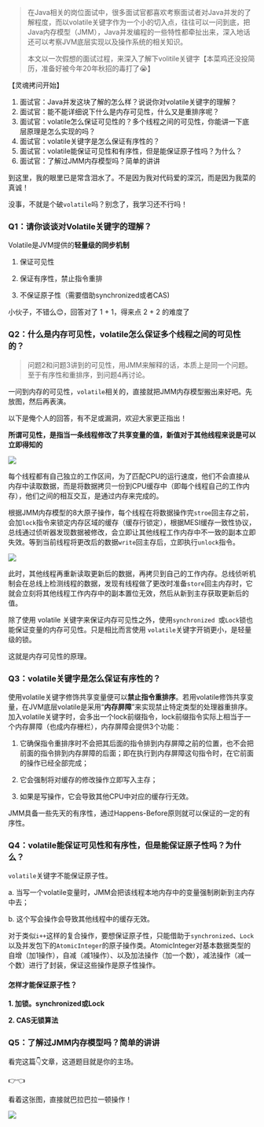 > 在Java相关的岗位面试中，很多面试官都喜欢考察面试者对Java并发的了解程度，而以volatile关键字作为一个小的切入点，往往可以一问到底，把Java内存模型（JMM），Java并发编程的一些特性都牵扯出来，深入地话还可以考察JVM底层实现以及操作系统的相关知识。
>
> 本文以一次假想的面试过程，来深入了解下volitile关键字【本菜鸡还没投简历，准备好被今年20年秋招的毒打了😭】

【灵魂拷问开始】

1. 面试官：Java并发这块了解的怎么样？说说你对volatile关键字的理解？
2. 面试官：能不能详细说下什么是内存可见性，什么又是重排序呢？
3. 面试官：volatile怎么保证可见性的？多个线程之间的可见性，你能讲一下底层原理是怎么实现的吗？
4. 面试官：volatile关键字是怎么保证有序性的？
5. 面试官：volatile能保证可见性和有序性，但是能保证原子性吗？为什么？
6. 面试官：了解过JMM内存模型吗？简单的讲讲

到这里，我的眼里已是常含泪水了。不是因为我对代码爱的深沉，而是因为我菜的真诚！

没事，不就是个破`volatile`吗？别念了，我学习还不行吗！



### Q1：请你谈谈对Volatile关键字的理解？

Volatile是JVM提供的**轻量级的同步机制**

1. 保证可见性

2. 保证有序性，禁止指令重排

3. 不保证原子性（需要借助synchronized或者CAS)

小伙子，不错么😊，回答对了 1 + 1，得来点 2 + 2 的难度了
	

### Q2：什么是内存可见性，volatile怎么保证多个线程之间的可见性的？

> 问题2和问题3讲到的可见性，用JMM来解释的话，本质上是同一个问题。至于有序性和重排序，到问题4再讨论。

一问到内存的可见性，`volatile`相关的，直接就把JMM内存模型搬出来好吧。先放图，然后再表演。

以下是俺个人的回答，有不足或漏洞，欢迎大家更正指出！

**所谓可见性，是指当一条线程修改了共享变量的值，新值对于其他线程来说是可以立即得知的**

![](https://iqqcode-blog.oss-cn-beijing.aliyuncs.com/img/20200613100012.png)

每个线程都有自己独立的工作区间，为了匹配CPU的运行速度，他们不会直接从内存中读取数据，而是将数据拷贝一份到CPU缓存中（即每个线程自己的工作内存），他们之间的相互交互，是通过内存来完成的。

根据JMM内存模型的8大原子操作，每个线程在将数据操作完`stroe`回主存之前，会加`lock`指令来锁定内存区域的缓存（缓存行锁定），根据MESI缓存一致性协议，总线通过侦听器发现数据被修改，会立即让其他线程工作内存中不一致的副本立即失效。等到当前线程将更改后的数据`write`回主存后，立即执行`unlock`指令。

![](https://iqqcode-blog.oss-cn-beijing.aliyuncs.com/img/20200613100504.png)

此时，其他线程再重新读取更新后的数据，再拷贝到自己的工作内存。总线侦听机制会在总线上检测线程的数据，发现有线程做了更改时准备`store`回主内存时，它就会立刻将其他线程工作内存中的副本置位无效，然后从新到主存获取更新后的值。

除了使用 volatile 关键字来保证内存可见性之外，使用`synchronized `或`Lock`锁也能保证变量的内存可见性。只是相比而言使用 `volatile`关键字开销更小，是轻量级的锁。

这就是内存可见性的原理。



### Q3：volatile关键字是怎么保证有序性的？

使用volatile关键字修饰共享变量便可以**禁止指令重排序**。若用volatile修饰共享变量，在JVM底层volatile是采用“**内存屏障**”来实现禁止特定类型的处理器重排序。加入volatile关键字时，会多出一个lock前缀指令，lock前缀指令实际上相当于一个内存屏障（也成内存栅栏），内存屏障会提供3个功能：

1. 它确保指令重排序时不会把其后面的指令排到内存屏障之前的位置，也不会把前面的指令排到内存屏障的后面；即在执行到内存屏障这句指令时，在它前面的操作已经全部完成；

2. 它会强制将对缓存的修改操作立即写入主存；

3. 如果是写操作，它会导致其他CPU中对应的缓存行无效。

JMM具备一些先天的有序性，通过Happens-Before原则就可以保证的一定的有序性。



### Q4：volatile能保证可见性和有序性，但是能保证原子性吗？为什么？

`volatile`关键字不能保证原子性。

a. 当写一个volatile变量时，JMM会把该线程本地内存中的变量强制刷新到主内存中去；

b. 这个写会操作会导致其他线程中的缓存无效。

对于类似`i++`这样的复合操作，要想保证原子性，只能借助于`synchronized`、`Lock`以及并发包下的`AtomicInteger`的原子操作类。AtomicInteger对基本数据类型的 自增（加1操作），自减（减1操作）、以及加法操作（加一个数），减法操作（减一个数）进行了封装，保证这些操作是原子性操作。

#### 怎样才能保证原子性？

**1. 加锁。synchronized或Lock**

**2. CAS无锁算法**



### Q5：了解过JMM内存模型吗？简单的讲讲

看完这篇👇文章，这道题目就是你的主场。

👉👈

看着这张图，直接就巴拉巴拉一顿操作！

![](https://iqqcode-blog.oss-cn-beijing.aliyuncs.com/img/20200613152249.png)